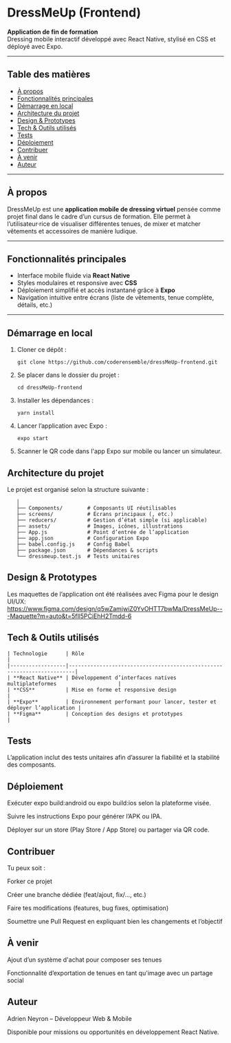 # DressMeUp (Frontend)

**Application de fin de formation**  
Dressing mobile interactif développé avec React Native, stylisé en CSS et déployé avec Expo.

---

##  Table des matières

- [À propos](#à-propos)  
- [Fonctionnalités principales](#fonctionnalités-principales)  
- [Démarrage en local](#démarrage-en-local)  
- [Architecture du projet](#architecture-du-projet)  
- [Design & Prototypes](#design--prototypes)  
- [Tech & Outils utilisés](#tech--outils-utilisés)  
- [Tests](#tests)  
- [Déploiement](#déploiement)  
- [Contribuer](#contribuer)  
- [À venir](#à-venir)  
- [Auteur](#auteur)

---

##  À propos

DressMeUp est une **application mobile de dressing virtuel** pensée comme projet final dans le cadre d’un cursus de formation. Elle permet à l’utilisateur·rice de visualiser différentes tenues, de mixer et matcher vêtements et accessoires de manière ludique.

---

##  Fonctionnalités principales

- Interface mobile fluide via **React Native**  
- Styles modulaires et responsive avec **CSS**  
- Déploiement simplifié et accès instantané grâce à **Expo**  
- Navigation intuitive entre écrans (liste de vêtements, tenue complète, détails, etc.)

---

##  Démarrage en local

1. Cloner ce dépôt :  
   ```
   git clone https://github.com/coderensemble/dressMeUp-frontend.git
2. Se placer dans le dossier du projet :
   ```
   cd dressMeUp-frontend
3. Installer les dépendances :
   ```
   yarn install
4. Lancer l’application avec Expo :
   ```
   expo start
5. Scanner le QR code dans l'app Expo sur mobile ou lancer un simulateur.

##  Architecture du projet

Le projet est organisé selon la structure suivante :
```
   │
   ├── Components/        # Composants UI réutilisables
   ├── screens/           # Écrans principaux (, etc.)
   ├── reducers/          # Gestion d’état simple (si applicable)
   ├── assets/            # Images, icônes, illustrations
   ├── App.js             # Point d’entrée de l’application
   ├── app.json           # Configuration Expo
   ├── babel.config.js    # Config Babel
   ├── package.json       # Dépendances & scripts
   └── dressmeup.test.js  # Tests unitaires
```

##  Design & Prototypes

Les maquettes de l’application ont été réalisées avec Figma pour le design UI/UX:
https://www.figma.com/design/q5wZamjwiZ0YvOHTT7bwMa/DressMeUp---Maquette?m=auto&t=5fll5PCiEhH2Tmdd-6

##  Tech & Outils utilisés
```
| Technologie      | Rôle                                                                   |
|------------------|------------------------------------------------------------------------|
| **React Native** | Développement d’interfaces natives multiplateformes                    |
| **CSS**          | Mise en forme et responsive design                                     |
| **Expo**         | Environnement performant pour lancer, tester et déployer l’application |
| **Figma**        | Conception des designs et prototypes                                   |
```
##  Tests

L’application inclut des tests unitaires afin d’assurer la fiabilité et la stabilité des composants.

##  Déploiement

Exécuter expo build:android ou expo build:ios selon la plateforme visée.

Suivre les instructions Expo pour générer l’APK ou IPA.

Déployer sur un store (Play Store / App Store) ou partager via QR code.

##  Contribuer

Tu peux soit :

Forker ce projet

Créer une branche dédiée (feat/ajout, fix/…, etc.)

Faire tes modifications (features, bug fixes, optimisation)

Soumettre une Pull Request en expliquant bien les changements et l’objectif

##  À venir

Ajout d’un système d'achat pour composer ses tenues

Fonctionnalité d’exportation de tenues en tant qu'image avec un partage social

##  Auteur

Adrien Neyron – Développeur Web & Mobile

Disponible pour missions ou opportunités en développement React Native.

